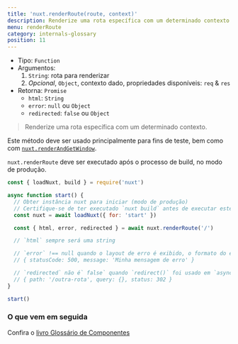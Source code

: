 ```yaml
---
title: 'nuxt.renderRoute(route, context)'
description: Renderize uma rota específica com um determinado contexto.
menu: renderRoute
category: internals-glossary
position: 11
---
```


- Tipo: `Function`
- Argumentos:
  1. `String`: rota para renderizar
  2. _Opcional_, `Object`, contexto dado, propriedades disponíveis: `req` & `res`
- Retorna: `Promise`
  - `html`: `String`
  - `error`: `null` ou `Object`
  - `redirected`: `false` ou `Object`

> Renderize uma rota específica com um determinado contexto.

Este método deve ser usado principalmente para fins de teste, bem como com [`nuxt.renderAndGetWindow`](/docs/2.x/internals-glossary/nuxt-render-and-get-window).

<base-alert>

`nuxt.renderRoute` deve ser executado após o processo de build, no modo de produção.

</base-alert>

```js
const { loadNuxt, build } = require('nuxt')

async function start() {
  // Obter instância nuxt para iniciar (modo de produção)
  // Certifique-se de ter executado `nuxt build` antes de executar este script
  const nuxt = await loadNuxt({ for: 'start' })

  const { html, error, redirected } = await nuxt.renderRoute('/')

  // `html` sempre será uma string

  // `error` !== null quando o layout de erro é exibido, o formato do erro é:
  // { statusCode: 500, message: 'Minha mensagem de erro' }

  // `redirected` não é` false` quando `redirect()` foi usado em `asyncData()` ou `fetch()`
  // { path: '/outra-rota', query: {}, status: 302 }
}

start()
```

### O que vem em seguida

<base-alert type="next">

Confira o [livro Glossário de Componentes](/docs/2.x/x/components-glossary/pages-fetch)

</base-alert>
